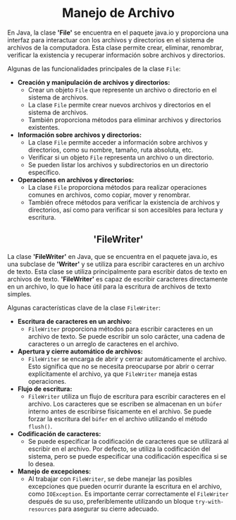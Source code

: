 <h1 align="center">Manejo de Archivo</h1>
<p>En Java, la clase <b>'File'</b> se encuentra en el paquete java.io y proporciona una interfaz para interactuar con los archivos y directorios en el sistema de archivos de la computadora. Esta clase permite crear, eliminar, renombrar, verificar la existencia y recuperar información sobre archivos y directorios.</p>

Algunas de las funcionalidades principales de la clase `File`:
-  <b>Creación y manipulación de archivos y directorios:</b>
    -  Crear un objeto `File` que represente un archivo o directorio en el sistema de archivos.
    -  La clase `File` permite crear nuevos archivos y directorios en el sistema de archivos.
    -  También proporciona métodos para eliminar archivos y directorios existentes.
-  <b>Información sobre archivos y directorios:</b>
    -  La clase `File` permite acceder a información sobre archivos y directorios, como su nombre, tamaño, ruta absoluta, etc.
    -  Verificar si un objeto `File` representa un archivo o un directorio.
    -  Se pueden listar los archivos y subdirectorios en un directorio específico.
-  <b>Operaciones en archivos y directorios:</b>
    -  La clase `File` proporciona métodos para realizar operaciones comunes en archivos, como copiar, mover y renombrar.
    -  También ofrece métodos para verificar la existencia de archivos y directorios, así como para verificar si son accesibles para lectura y escritura.

<h2 align="center">'FileWriter'</h2>
<p>La clase <b>'FileWriter'</b> en Java, que se encuentra en el paquete java.io, es una subclase de <b>'Writer'</b> y se utiliza para escribir caracteres en un archivo de texto. Esta clase se utiliza principalmente para escribir datos de texto en archivos de texto. <b>'FileWriter'</b> es capaz de escribir caracteres directamente en un archivo, lo que lo hace útil para la escritura de archivos de texto simples.</p>

Algunas características clave de la clase `FileWriter`:
-    <b>Escritura de caracteres en un archivo:</b>
        -    `FileWriter` proporciona métodos para escribir caracteres en un archivo de texto. Se puede escribir un solo carácter, una cadena de caracteres o un arreglo de caracteres en el archivo.
-    <b>Apertura y cierre automático de archivos:</b>
        -    `FileWriter` se encarga de abrir y cerrar automáticamente el archivo. Esto significa que no se necesita preocuparse por abrir o cerrar explícitamente el archivo, ya que `FileWriter` maneja estas operaciones.
-    <b>Flujo de escritura:</b>
        -    `FileWriter` utiliza un flujo de escritura para escribir caracteres en el archivo. Los caracteres que se escriben se almacenan en un `búfer` interno antes de escribirse físicamente en el archivo. Se puede forzar la escritura del `búfer` en el archivo utilizando el método `flush()`.
-    <b>Codificación de caracteres:</b>
        -    Se puede especificar la codificación de caracteres que se utilizará al escribir en el archivo. Por defecto, se utiliza la codificación del sistema, pero se puede especificar una codificación específica si se lo desea.
-    <b>Manejo de excepciones:</b>
        -    Al trabajar con `FileWriter`, se debe manejar las posibles excepciones que pueden ocurrir durante la escritura en el archivo, como `IOException`. Es importante cerrar correctamente el `FileWriter` después de su uso, preferiblemente utilizando un bloque `try-with-resources` para asegurar su cierre adecuado.
